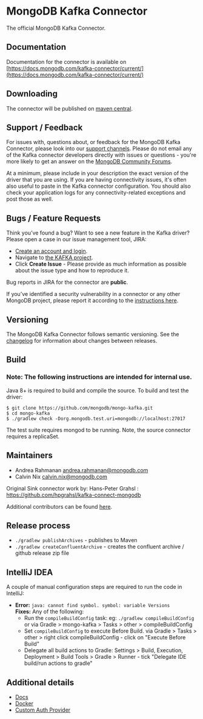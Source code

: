 # MongoDB Kafka Connector

The official MongoDB Kafka Connector.


## Documentation

Documentation for the connector is available on [https://docs.mongodb.com/kafka-connector/current/](https://docs.mongodb.com/kafka-connector/current/)

## Downloading

The connector will be published on [maven central](https://search.maven.org/search?q=g:org.mongodb.kafka%20AND%20a:mongo-kafka-connect).

## Support / Feedback

For issues with, questions about, or feedback for the MongoDB Kafka Connector, please look into our
[support channels](http://www.mongodb.org/about/support). Please do not email any of the Kafka connector developers directly with issues or
questions - you're more likely to get an answer on the
[MongoDB Community Forums](https://community.mongodb.com/tags/c/drivers-odms-connectors/7/kafka-connector).

At a minimum, please include in your description the exact version of the driver that you are using.  If you are having
connectivity issues, it's often also useful to paste in the Kafka connector configuration. You should also check your application logs for
any connectivity-related exceptions and post those as well.

## Bugs / Feature Requests

Think you’ve found a bug? Want to see a new feature in the Kafka driver? Please open a case in our issue management tool, JIRA:

- [Create an account and login](https://jira.mongodb.org).
- Navigate to [the KAFKA project](https://jira.mongodb.org/browse/KAFKA).
- Click **Create Issue** - Please provide as much information as possible about the issue type and how to reproduce it.

Bug reports in JIRA for the connector are **public**.

If you’ve identified a security vulnerability in a connector or any other MongoDB project, please report it according to the
[instructions here](https://docs.mongodb.com/manual/tutorial/create-a-vulnerability-report/).

## Versioning

The MongoDB Kafka Connector follows semantic versioning.
See the [changelog](./CHANGELOG.md) for information about changes between releases.

## Build

### Note: The following instructions are intended for internal use.

Java 8+ is required to build and compile the source. To build and test the driver:

```
$ git clone https://github.com/mongodb/mongo-kafka.git
$ cd mongo-kafka
$ ./gradlew check -Dorg.mongodb.test.uri=mongodb://localhost:27017
```

The test suite requires mongod to be running. Note, the source connector requires a replicaSet.

## Maintainers

* Andrea Rahmanan   andrea.rahmanan@mongodb.com
* Calvin Nix        calvin.nix@mongodb.com

Original Sink connector work by: Hans-Peter Grahsl : https://github.com/hpgrahsl/kafka-connect-mongodb

Additional contributors can be found [here](https://github.com/mongodb/mongo-kafka/graphs/contributors).

## Release process

- `./gradlew publishArchives` - publishes to Maven
-  `./gradlew createConfluentArchive` - creates the confluent archive / github release zip file

## IntelliJ IDEA

A couple of manual configuration steps are required to run the code in IntelliJ:

  - **Error:** `java: cannot find symbol. symbol: variable Versions`<br>
    **Fixes:** Any of the following: <br>
      - Run the `compileBuildConfig` task: eg: `./gradlew compileBuildConfig` or via Gradle > mongo-kafka > Tasks > other > compileBuildConfig
      - Set `compileBuildConfig` to execute Before Build. via Gradle > Tasks > other > right click compileBuildConfig - click on "Execute Before Build"
      - Delegate all build actions to Gradle: Settings > Build, Execution, Deployment > Build Tools > Gradle > Runner - tick "Delegate IDE build/run actions to gradle"

## Additional details

- [Docs](./docs/README.md)
- [Docker](./docker/README.md)
- [Custom Auth Provider](./src/main/java/com/mongodb/kafka/connect/util/custom/credentials/README.md)
